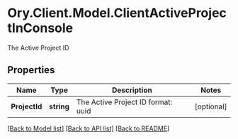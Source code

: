 # Ory.Client.Model.ClientActiveProjectInConsole
The Active Project ID

## Properties

Name | Type | Description | Notes
------------ | ------------- | ------------- | -------------
**ProjectId** | **string** | The Active Project ID  format: uuid | [optional] 

[[Back to Model list]](../README.md#documentation-for-models) [[Back to API list]](../README.md#documentation-for-api-endpoints) [[Back to README]](../README.md)

